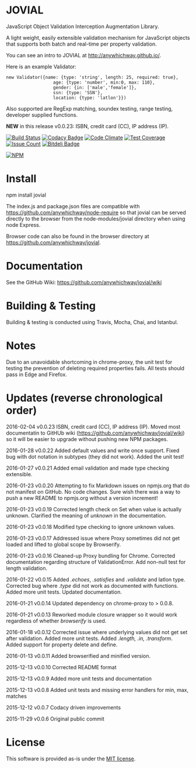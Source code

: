 # JOVIAL
JavaScript Object Validation Interception Augmentation Library.

A light weight, easily extensible validation mechanism for JavaScript objects that supports both batch and real-time per property validation. 

You can see an intro to JOVIAL at http://anywhichway.github.io/.

Here is an example Validator:

```
new Validator({name: {type: 'string', length: 25, required: true}, 
                  age: {type: 'number', min:0, max: 110},
                  gender: {in: ['male','female']},
                  ssn: {type: 'SSN'},
                  location: {type: 'latlon'}})
```
                
Also supported are RegExp matching, soundex testing, range testing, developer supplied functions.

**NEW** in this release v0.0.23: ISBN, credit card (CC), IP address (IP).

[![Build Status](https://travis-ci.org/anywhichway/jovial.svg)](https://travis-ci.org/anywhichway/jovial)
[![Codacy Badge](https://api.codacy.com/project/badge/grade/42cd44eee8794c22aa7a4f780abd2d0b)](https://www.codacy.com/app/syblackwell/jovial)
[![Code Climate](https://codeclimate.com/github/anywhichway/jovial/badges/gpa.svg)](https://codeclimate.com/github/anywhichway/jovial)
[![Test Coverage](https://codeclimate.com/github/anywhichway/jovial/badges/coverage.svg)](https://codeclimate.com/github/anywhichway/jovial/coverage)
[![Issue Count](https://codeclimate.com/github/anywhichway/jovial/badges/issue_count.svg)](https://codeclimate.com/github/anywhichway/jovial)
[![Bitdeli Badge](https://d2weczhvl823v0.cloudfront.net/anywhichway/jovial/trend.png)](https://bitdeli.com/free "Bitdeli Badge")

[![NPM](https://nodei.co/npm/jovial.png?downloads=true&downloadRank=true&stars=true)](https://nodei.co/npm/jovial/)

# Install

npm install jovial

The index.js and package.json files are compatible with https://github.com/anywhichway/node-require so that jovial can be served directly to the browser from the node-modules/jovial directory when using node Express.

Browser code can also be found in the browser directory at https://github.com/anywhichway/jovial.

# Documentation

See the GitHub Wiki: https://github.com/anywhichway/jovial/wiki

# Building & Testing

Building & testing is conducted using Travis, Mocha, Chai, and Istanbul.

# Notes

Due to an unavoidable shortcoming in chrome-proxy, the unit test for testing the prevention of deleting required properties fails. All tests should pass in Edge and Firefox.

# Updates (reverse chronological order)

2016-02-04 v0.0.23  ISBN, credit card (CC), IP address (IP). Moved most documentatin to GitHUb wiki (https://github.com/anywhichway/jovial/wiki) so it will be easier to upgrade without pushing new NPM packages.

2016-01-28 v0.0.22 Added default values and write once support. Fixed bug with dot notation in subtypes (they did not work). Added the unit test!

2016-01-27 v0.0.21 Added email validation and made type checking extensible.

2016-01-23 v0.0.20 Attempting to fix Markdown issues on npmjs.org that do not manifest on GitHub. No code changes. Sure wish there was a way to push a new README to npmjs.org without a version increment!

2016-01-23 v0.0.19 Corrected length check on Set when value is actually unknown. Clarified the meaning of *unknown* in the documentation.

2016-01-23 v0.0.18 Modified type checking to ignore unknown values.

2016-01-23 v0.0.17 Addressed issue where Proxy sometimes did not get loaded and lifted to global scope by Browserify.

2016-01-23 v0.0.16 Cleaned-up Proxy bundling for Chrome. Corrected documentation regarding structure of ValidationError. Add non-null test for length validation.

2016-01-22 v0.0.15 Added *.echoes*, *.satisfies* and *.validate* and latlon type. Corrected bug where *.type* did not work as documented with functions. Added more unit tests. Updated documentation.

2016-01-21 v0.0.14 Updated dependency on chrome-proxy to > 0.0.8. 

2016-01-21 v0.0.13 Reworked module closure wrapper so it would work regardless of whether *browserify* is used. 

2016-01-18 v0.0.12 Corrected issue where underlying values did not get set after validation. Added more unit tests. Added *.length, .in, .transform*. Added support for property delete and define.

2016-01-13 v0.0.11 Added browserified and minified version.

2015-12-13 v0.0.10 Corrected README format

2015-12-13 v0.0.9 Added more unit tests and documentation

2015-12-13 v0.0.8 Added unit tests and missing error handlers for min, max, matches

2015-12-12 v0.0.7 Codacy driven improvements

2015-11-29 v0.0.6 Original public commit

# License

This software is provided as-is under the [MIT license](http://opensource.org/licenses/MIT).